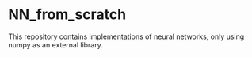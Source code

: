 # NN_from_scratch
This repository contains implementations of neural networks, only using numpy as an external library.

